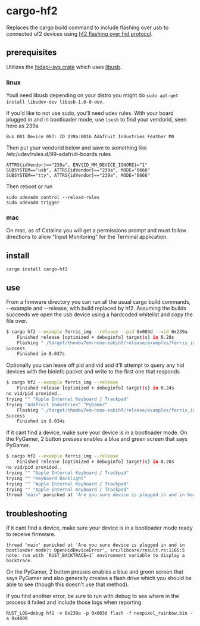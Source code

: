 # cargo-hf2
Replaces the cargo build command to include flashing over usb to connected uf2 devices using  [hf2 flashing over hid protocol](https://github.com/jacobrosenthal/hf2-rs/tree/master/hf2).

## prerequisites
Utilizes the [hidapi-sys crate](https://crates.io/crates/hidapi) which uses [libusb](https://github.com/libusb/hidapi).

### linux
Youll need libusb depending on your distro you might do `sudo apt-get install libudev-dev libusb-1.0-0-dev`.

If you'd like to not use sudo, you'll need udev rules. With your board plugged in and in bootloader mode, use `lsusb` to find your vendorid, seen here as 239a
```
Bus 001 Device 087: ID 239a:001b Adafruit Industries Feather M0
```
Then put your vendorid below and save to something like /etc/udev/rules.d/99-adafruit-boards.rules
```
ATTRS{idVendor}=="239a", ENV{ID_MM_DEVICE_IGNORE}="1"
SUBSYSTEM=="usb", ATTRS{idVendor}=="239a", MODE="0666"
SUBSYSTEM=="tty", ATTRS{idVendor}=="239a", MODE="0666"
```
Then reboot or run
```
sudo udevadm control --reload-rules
sudo udevadm trigger
```

### mac
On mac, as of Catalina you will get a permissions prompt and must follow directions to allow "Input Monitoring" for the Terminal application. 

## install
`cargo install cargo-hf2`

## use
From a firmware directory you can run all the usual cargo build commands, --example and --release, with build replaced by hf2. Assuming the builds succeeds we open the usb device using a hardcoded whitelist and copy the file over.
```bash
$ cargo hf2 --example ferris_img --release --pid 0x003d --vid 0x239a
    Finished release [optimized + debuginfo] target(s) in 0.28s
    Flashing "./target/thumbv7em-none-eabihf/release/examples/ferris_img"
Success
    Finished in 0.037s
```
Optionally you can leave off pid and vid and it'll attempt to query any hid devices with the bininfo packet and write to the first one that responds
```bash
$ cargo hf2 --example ferris_img --release
    Finished release [optimized + debuginfo] target(s) in 0.24s
no vid/pid provided..
trying "" "Apple Internal Keyboard / Trackpad"
trying "Adafruit Industries" "PyGamer"
    Flashing "./target/thumbv7em-none-eabihf/release/examples/ferris_img"
Success
    Finished in 0.034s
```
If it cant find a device, make sure your device is in a bootloader mode. On the PyGamer, 2 button presses enables a blue and green screen that says PyGamer.
```bash
$ cargo hf2 --example ferris_img --release
    Finished release [optimized + debuginfo] target(s) in 0.20s
no vid/pid provided..
trying "" "Apple Internal Keyboard / Trackpad"
trying "" "Keyboard Backlight"
trying "" "Apple Internal Keyboard / Trackpad"
trying "" "Apple Internal Keyboard / Trackpad"
thread 'main' panicked at 'Are you sure device is plugged in and in bootloader mode?', src/libcore/option.rs:1166:5

```

## troubleshooting

If it cant find a device, make sure your device is in a bootloader mode ready to receive firmware.
```
thread 'main' panicked at 'Are you sure device is plugged in and in bootloader mode?: OpenHidDeviceError', src/libcore/result.rs:1165:5
note: run with `RUST_BACKTRACE=1` environment variable to display a backtrace.
```
On the PyGamer, 2 button presses enables a blue and green screen that says PyGamer and also generally creates a flash drive which you should be able to see (though this doesn't use that method).

If you find another error, be sure to run with debug to see where in the process it failed and include those logs when reporting
```
RUST_LOG=debug hf2 -v 0x239a -p 0x003d flash -f neopixel_rainbow.bin -a 0x4000
```
